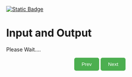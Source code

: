 
[![Static Badge](https://img.shields.io/badge/Home-maker?labelColor=grey&color=grey)](https://baponkar.github.io/Learning-C)

# Input and Output


Please Wait....

<div style="text-align: center;">
    <button type="button" onclick="window.location.href='https://baponkar.github.io/Learning-C/Arithmetic-Expression/Arithmetic-Expression';" style="background-color: #4CAF50; color: white; padding: 10px 20px; border: none; border-radius: 5px; cursor: pointer;">
       Prev
    </button>
     <button type="button" onclick="window.location.href='https://baponkar.github.io/Learning-C/Conditional-Statements/Conditional-Statements';" style="background-color: #4CAF50; color: white; padding: 10px 20px; border: none; border-radius: 5px; cursor: pointer;">
       Next
    </button>
</div>